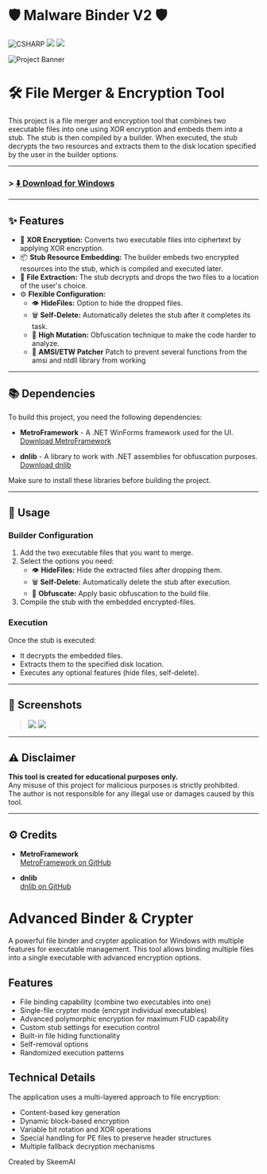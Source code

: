 # 🛡️ Malware Binder V2 🛡️
![CSHARP](https://img.shields.io/badge/Language-CSHARP-boldgreen?style=for-the-badge&logo=csharp)
<img src="https://img.shields.io/github/v/release/K3rnel-Dev/HellSing-Binder?style=for-the-badge&color=blue">
<img src="https://img.shields.io/github/downloads/K3rnel-Dev/HellSing-Binder/total?style=for-the-badge&color=purple">

<p>
  <img src="banner.png" alt="Project Banner" />
</p>

# 🛠️ File Merger & Encryption Tool

This project is a file merger and encryption tool that combines two executable files into one using XOR encryption and embeds them into a stub. The stub is then compiled by a builder. When executed, the stub decrypts the two resources and extracts them to the disk location specified by the user in the builder options.

---

### > **[⬇️ Download for Windows](https://github.com/K3rnel-Dev/MalwareBinder/releases/tag/Release)**

---

## ✨ Features

- 🔐 **XOR Encryption:** Converts two executable files into ciphertext by applying XOR encryption.
- 📦 **Stub Resource Embedding:** The builder embeds two encrypted resources into the stub, which is compiled and executed later.
- 💾 **File Extraction:** The stub decrypts and drops the two files to a location of the user's choice.
- ⚙️ **Flexible Configuration:**
  - 👁️ **HideFiles:** Option to hide the dropped files.
  - 🗑️ **Self-Delete:** Automatically deletes the stub after it completes its task.
  - 🤖 **High Mutation:** Obfuscation technique to make the code harder to analyze.
  - 🎃 **AMSI/ETW Patcher** Patch to prevent several functions from the amsi and ntdll library from working

---

## 📚 Dependencies

To build this project, you need the following dependencies:

- **MetroFramework** - A .NET WinForms framework used for the UI.  
  [Download MetroFramework](https://github.com/thielj/MetroFramework)
  
- **dnlib** - A library to work with .NET assemblies for obfuscation purposes.  
  [Download dnlib](https://github.com/0xd4d/dnlib)

Make sure to install these libraries before building the project.

---

## 🚀 Usage

### Builder Configuration
1. Add the two executable files that you want to merge.
2. Select the options you need:
   - 👁️ **HideFiles:** Hide the extracted files after dropping them.
   - 🗑️ **Self-Delete:** Automatically delete the stub after execution.
   - 🤖 **Obfuscate:** Apply basic obfuscation to the build file.
3. Compile the stub with the embedded encrypted-files.

### Execution
Once the stub is executed:
- It decrypts the embedded files.
- Extracts them to the specified disk location.
- Executes any optional features (hide files, self-delete).

---

## 📸 Screenshots

> ![](./1.png)
> ![](./2.png)

---

## ⚠️ Disclaimer

**This tool is created for educational purposes only.**  
Any misuse of this project for malicious purposes is strictly prohibited.  
The author is not responsible for any illegal use or damages caused by this tool.

---

## ⚙️ Credits

- **MetroFramework**  
  [MetroFramework on GitHub](https://github.com/thielj/MetroFramework)

- **dnlib**  
  [dnlib on GitHub](https://github.com/0xd4d/dnlib)

# Advanced Binder & Crypter

A powerful file binder and crypter application for Windows with multiple features for executable management. This tool allows binding multiple files into a single executable with advanced encryption options.

## Features

- File binding capability (combine two executables into one)
- Single-file crypter mode (encrypt individual executables)
- Advanced polymorphic encryption for maximum FUD capability
- Custom stub settings for execution control
- Built-in file hiding functionality
- Self-removal options
- Randomized execution patterns

## Technical Details

The application uses a multi-layered approach to file encryption:
- Content-based key generation
- Dynamic block-based encryption
- Variable bit rotation and XOR operations
- Special handling for PE files to preserve header structures
- Multiple fallback decryption mechanisms

Created by SkeemAI
